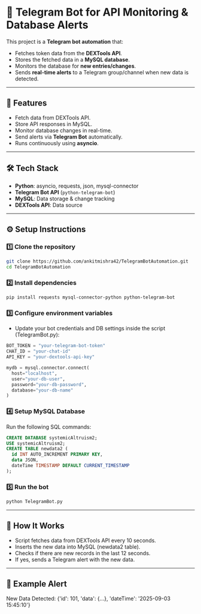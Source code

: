 # 🚀 Telegram Bot for API Monitoring & Database Alerts  

This project is a **Telegram bot automation** that:  
- Fetches token data from the **DEXTools API**.  
- Stores the fetched data in a **MySQL database**.  
- Monitors the database for **new entries/changes**.  
- Sends **real-time alerts** to a Telegram group/channel when new data is detected.  

---

## 📌 Features  
- Fetch data from DEXTools API.  
- Store API responses in MySQL.  
- Monitor database changes in real-time.  
- Send alerts via **Telegram Bot** automatically.  
- Runs continuously using **asyncio**.  

---

## 🛠️ Tech Stack  
- **Python**: asyncio, requests, json, mysql-connector  
- **Telegram Bot API** (`python-telegram-bot`)  
- **MySQL**: Data storage & change tracking  
- **DEXTools API**: Data source

---

## ⚙️ Setup Instructions  

### 1️⃣ Clone the repository  
```bash
git clone https://github.com/ankitmishra42/TelegramBotAutomation.git
cd TelegramBotAutomation
```

### 2️⃣ Install dependencies
```bash
pip install requests mysql-connector-python python-telegram-bot
```

### 3️⃣ Configure environment variables

- Update your bot credentials and DB settings inside the script (TelegramBot.py):
```python
BOT_TOKEN = "your-telegram-bot-token"
CHAT_ID = "your-chat-id"
API_KEY = "your-dextools-api-key"

mydb = mysql.connector.connect(
  host="localhost",
  user="your-db-user",
  password="your-db-password",
  database="your-db-name"
)
```

### 4️⃣ Setup MySQL Database

Run the following SQL commands:
```SQL
CREATE DATABASE systemicAltruism2;
USE systemicAltruism2;
CREATE TABLE newdata2 (
  id INT AUTO_INCREMENT PRIMARY KEY,
  data JSON,
  dateTime TIMESTAMP DEFAULT CURRENT_TIMESTAMP
);
```

### 5️⃣ Run the bot
```bash
python TelegramBot.py
```

---

## 📲 How It Works

- Script fetches data from DEXTools API every 10 seconds.
- Inserts the new data into MySQL (newdata2 table).
- Checks if there are new records in the last 12 seconds.
- If yes, sends a Telegram alert with the new data.

---

## 📌 Example Alert
 New Data Detected: {'id': 101, 'data': {...}, 'dateTime': '2025-09-03 15:45:10'}
